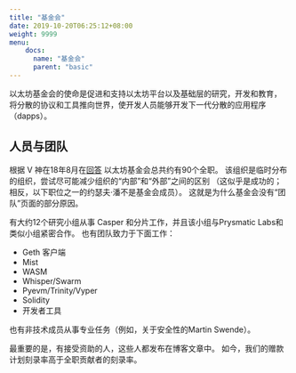 ```yaml
---
title: "基金会"
date: 2019-10-20T06:25:12+08:00
weight: 9999
menu:
    docs:
      name: "基金会"
      parent: "basic"
---
```


以太坊基金会的使命是促进和支持以太坊平台以及基础层的研究，开发和教育，
将分散的协议和工具推向世界，使开发人员能够开发下一代分散的应用程序（dapps）。

## 人员与团队

根据 V 神在18年8月在[回答](https://www.reddit.com/r/ethereum/comments/95h4io/how_many_people_work_for_ethereum_foundation/e3sv72e) 以太坊基金会总共约有90个全职。
该组织是临时分布的组织，尝试尽可能减少组织的“内部”和“外部”之间的区别
（这似乎是成功的；相反，以下职位之一的约瑟夫·潘不是基金会成员）。 这就是为什么基金会没有“团队”页面的部分原因。

有大约12个研究小组从事 Casper 和分片工作，并且该小组与Prysmatic Labs和类似小组紧密合作。
也有团队致力于下面工作：

+ Geth 客户端
+ Mist
+ WASM
+ Whisper/Swarm
+ Pyevm/Trinity/Vyper
+ Solidity
+ 开发者工具

也有非技术成员从事专业任务（例如，关于安全性的Martin Swende）。

最重要的是，有接受资助的人，这些人都发布在博客文章中。 如今，我们的赠款计划刻录率高于全职贡献者的刻录率。